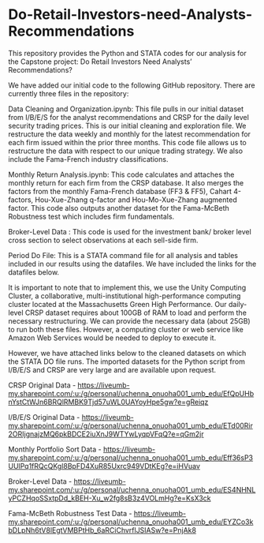 # Do-Retail-Investors-need-Analysts-Recommendations

This repository provides the Python and STATA codes for our analysis for the Capstone project: Do Retail Investors Need Analysts’ Recommendations?

We have added our initial code to the following GitHub repository. There are currently three files in the repository:

Data Cleaning and Organization.ipynb: This file pulls in our initial dataset from I/B/E/S for the analyst recommendations and CRSP for the daily level security trading prices. This is our initial
cleaning and exploration file. We restructure the data weekly and monthly for the latest recommendation for each firm issued within the prior three months. This code file allows us to
restructure the data with respect to our unique trading strategy. We also include the Fama-French industry classifications.

Monthly Return Analysis.ipynb: This code calculates and attaches the monthly return for each firm from the CRSP database. It also merges the factors from the monthly Fama-French database
(FF3 & FF5), Cahart 4-factors, Hou-Xue-Zhang q-factor and Hou-Mo-Xue-Zhang augmented factor. This code also outputs another dataset for the Fama-McBeth Robustness test which includes firm fundamentals. 

Broker-Level Data : This code is used for the investment bank/ broker level cross section to select observations at each sell-side firm.

Period Do File: This is a STATA command file for all analysis and tables included in our results using the datafiles. We have included the links for the datafiles below. 



It is important to note that to implement this, we use the Unity Computing Cluster, a collaborative, multi-institutional high-performance computing cluster located at the Massachusetts Green High
Performance. Our daily-level CRSP dataset requires about 100GB of RAM to load and perform the necessary restructuring. We can provide the necessary data (about 25GB) to run both these
files. However, a computing cluster or web service like Amazon Web Services would be needed to deploy to execute it.

However, we have attached links below to the cleaned datasets on which the STATA DO file runs. The imported datasets for the Python script from I/B/E/S and CRSP are very large and are available upon request.

CRSP Original Data - https://liveumb-my.sharepoint.com/:u:/g/personal/uchenna_onuoha001_umb_edu/EfQpUHbnYstCtWJn6BRQlRMBK9Tjd57uWL0UAYoyHpe5gw?e=gReiqz

I/B/E/S Original Data - https://liveumb-my.sharepoint.com/:u:/g/personal/uchenna_onuoha001_umb_edu/ETd00Rir2ORIjgnajzMQ6pkBDCE2iuXnJ9WTYwLyqpVFqQ?e=qGm2jr

Monthly Portfolio Sort Data - https://liveumb-my.sharepoint.com/:u:/g/personal/uchenna_onuoha001_umb_edu/Eff36sP3UUlPq1fRQcQKgl8BpFD4XuR85Uxrc949VDtKEg?e=iHVuav

Broker-Level Data - https://liveumb-my.sharepoint.com/:u:/g/personal/uchenna_onuoha001_umb_edu/ES4NHNLyPCZHqoSSxtpDd_kBEH-Xu_w2fg8sB3z4VOLmHg?e=KsX3ck

Fama-McBeth Robustness Test Data - https://liveumb-my.sharepoint.com/:u:/g/personal/uchenna_onuoha001_umb_edu/EYZCo3kbDLpNh6tV8lEgtVMBPtHb_6aRCiChvrflJSIASw?e=PnjAk8

